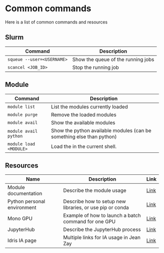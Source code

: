 # Common commands

Here is a list of common commands and resources

## Slurm 

| Command | Description | 
| ------- | ---------- | 
| `squeue --user=<USERNAME>` | Show the queue of the running jobs | 
| `scancel <JOB_ID>` | Stop the running job | 


## Module

| Command | Description | 
| ------- | ---------- | 
| `module list` | List the modules currently loaded | 
| `module purge` |    Remove the loaded modules | 
| `module avail` |    Show the available modules | 
| `module avail python` | Show the python available modules (can be something else than python) | 
| `module load <MODULE>` |    Load the <MODULE> in the current shell.| 

## Resources

| Name |  Description | Link | 
| ------- | ---------- | -------- | 
| Module documentation |  Describe the module usage | [Link](http://www.idris.fr/jean-zay/cpu/jean-zay-cpu-doc_module.html) | 
| Python personal environment | Describe how to setup new libraries, or use pip or conda  | [Link](http://www.idris.fr/jean-zay/gpu/jean-zay-gpu-python-env.html) |
| Mono GPU    | Example of how to launch a batch command for one GPU | [Link](http://www.idris.fr/jean-zay/cpu/jean-zay-cpu-exec_mono_batch.html)   |
| JupyterHub  | Describe the JupyterHub process | [Link](http://www.idris.fr/jean-zay/pre-post/jean-zay-jupyterhub.html) |
| Idris IA page   | Multiple links for IA usage in Jean Zay | [Link](http://www.idris.fr/ia/) |




